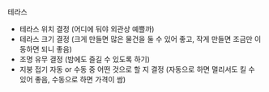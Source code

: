 테라스

  - 테라스 위치 결정 (어디에 둬야 외관상 예쁠까)
  - 테라스 크기 결정 (크게 만들면 많은 물건을 둘 수 있어 좋고, 작게 만들면 조금만 이동하면 되니 좋음)
  - 조명 유무 결정 (밤에도 즐길 수 있도록 하기)
  - 지붕 접기 자동 or 수동 중 어떤 것으로 할 지 결정 (자동으로 하면 멀리서도 킬 수 있어 좋음, 수동으로 하면 가격이 쌈)
